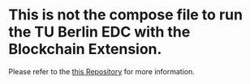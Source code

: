# This is not the compose file to run the TU Berlin EDC with the Blockchain Extension.

Please refer to the [this Repository](https://github.com/GAIA-X4PLC-AAD/edc-blockchain-broker) for more information.
